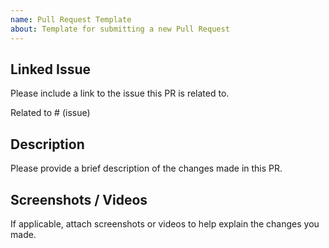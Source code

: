 ```yaml
---
name: Pull Request Template
about: Template for submitting a new Pull Request
---
```


## Linked Issue

Please include a link to the issue this PR is related to.

Related to # (issue)

## Description

Please provide a brief description of the changes made in this PR.

## Screenshots / Videos

If applicable, attach screenshots or videos to help explain the changes you made.
